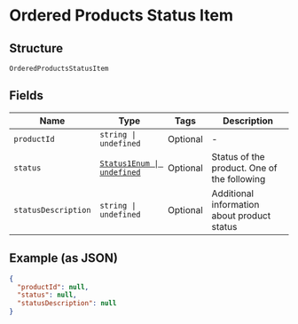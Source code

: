 
# Ordered Products Status Item

## Structure

`OrderedProductsStatusItem`

## Fields

| Name | Type | Tags | Description |
|  --- | --- | --- | --- |
| `productId` | `string \| undefined` | Optional | - |
| `status` | [`Status1Enum \| undefined`](../../doc/models/status-1-enum.md) | Optional | Status of the product. One of the following |
| `statusDescription` | `string \| undefined` | Optional | Additional information about product status |

## Example (as JSON)

```json
{
  "productId": null,
  "status": null,
  "statusDescription": null
}
```

